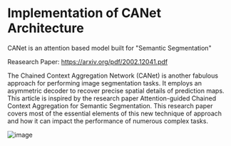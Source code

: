 
# Implementation of CANet Architecture

CANet is an attention based model built for "Semantic Segmentation"<br>

Reasearch Paper: https://arxiv.org/pdf/2002.12041.pdf

The Chained Context Aggregation Network (CANet) is another fabulous approach for performing image segmentation tasks. It employs an asymmetric decoder to recover precise spatial details of prediction maps. This article is inspired by the research paper Attention-guided Chained Context Aggregation for Semantic Segmentation. This research paper covers most of the essential elements of this new technique of approach and how it can impact the performance of numerous complex tasks.

![image](https://user-images.githubusercontent.com/87253265/148211963-e089f709-bf3a-4a0c-addb-68ddd28f4b61.png)

        

